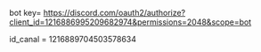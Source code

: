 bot key= https://discord.com/oauth2/authorize?client_id=1216886995209682974&permissions=2048&scope=bot

id_canal = 1216889704503578634